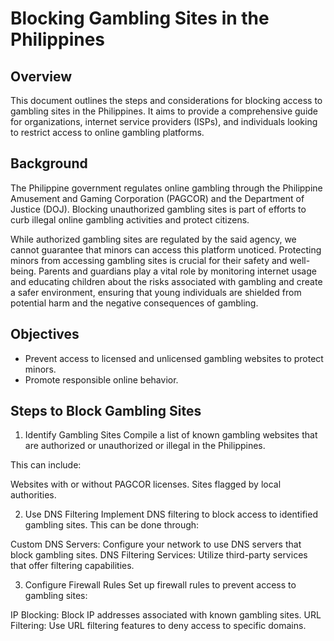 # Blocking Gambling Sites in the Philippines

## Overview

This document outlines the steps and considerations for blocking access to gambling sites in the Philippines. It aims to provide a comprehensive guide for organizations, internet service providers (ISPs), and individuals looking to restrict access to online gambling platforms.

## Background
The Philippine government regulates online gambling through the Philippine Amusement and Gaming Corporation (PAGCOR) and the Department of Justice (DOJ). Blocking unauthorized gambling sites is part of efforts to curb illegal online gambling activities and protect citizens.

While authorized gambling sites are regulated by the said agency, we cannot guarantee that minors can access this platform unoticed. Protecting minors from accessing gambling sites is crucial for their safety and well-being. Parents and guardians play a vital role by monitoring internet usage and educating children about the risks associated with gambling and create a safer environment, ensuring that young individuals are shielded from potential harm and the negative consequences of gambling.

## Objectives
 - Prevent access to licensed and unlicensed gambling websites to protect minors.
 - Promote responsible online behavior.

## Steps to Block Gambling Sites
1. Identify Gambling Sites
Compile a list of known gambling websites that are authorized or unauthorized or illegal in the Philippines.

This can include:

 Websites with or without PAGCOR licenses.
 Sites flagged by local authorities.

2. Use DNS Filtering
Implement DNS filtering to block access to identified gambling sites. This can be done through:
 
 Custom DNS Servers: Configure your network to use DNS servers that block gambling sites.
 DNS Filtering Services: Utilize third-party services that offer filtering capabilities.

3. Configure Firewall Rules
Set up firewall rules to prevent access to gambling sites:

 IP Blocking: Block IP addresses associated with known gambling sites.
 URL Filtering: Use URL filtering features to deny access to specific domains.
